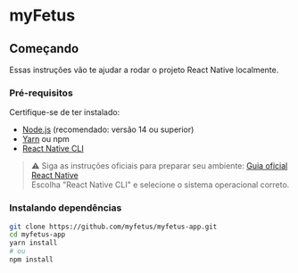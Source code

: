 # myFetus 
## Começando

Essas instruções vão te ajudar a rodar o projeto React Native localmente.

### Pré-requisitos

Certifique-se de ter instalado:

- [Node.js](https://nodejs.org/) (recomendado: versão 14 ou superior)
- [Yarn](https://classic.yarnpkg.com/lang/en/) ou npm
- [React Native CLI](https://reactnative.dev/docs/environment-setup)

> ⚠️ Siga as instruções oficiais para preparar seu ambiente:
> [Guia oficial React Native](https://reactnative.dev/docs/environment-setup)  
> Escolha "React Native CLI" e selecione o sistema operacional correto.

### Instalando dependências

```bash
git clone https://github.com/myfetus/myfetus-app.git
cd myfetus-app
yarn install
# ou
npm install
